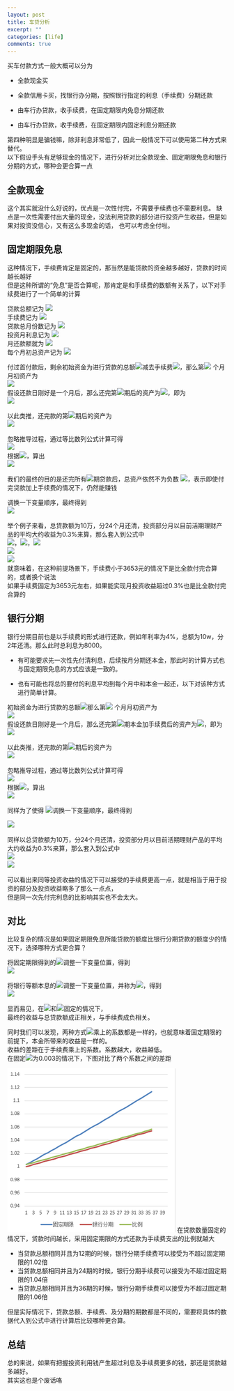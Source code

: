 ```yaml
---
layout: post
title: 车贷分析
excerpt: ""
categories: [life]
comments: true
---
```


买车付款方式一般大概可以分为

* 全款现金买

* 全款信用卡买，找银行办分期，按照银行指定的利息（手续费）分期还款

* 由车行办贷款，收手续费，在固定期限内免息分期还款

* 由车行办贷款，收手续费，在固定期限内固定利息分期还款

第四种明显是骗钱嘛，除非利息非常低了，因此一般情况下可以使用第二种方式来替代。  
以下假设手头有足够现金的情况下，进行分析对比全款现金、固定期限免息和银行分期的方式，哪种会更合算一点

## 全款现金

这个其实就没什么好说的，优点是一次性付完，不需要手续费也不需要利息。
缺点是一次性需要付出大量的现金，没法利用贷款的部分进行投资产生收益，但是如果对投资没信心，又有这么多现金的话，
也可以考虑全付啦。

## 固定期限免息

这种情况下，手续费肯定是固定的，那当然是能贷款的资金越多越好，贷款的时间越长越好  
但是这种所谓的“免息”是否合算呢，那肯定是和手续费的数额有关系了，以下对手续费进行了一个简单的计算


贷款总额记为 <img src="http://www.forkosh.com/mathtex.cgi? L">  
手续费记为 <img src="http://www.forkosh.com/mathtex.cgi? C">  
贷款总月份数记为 <img src="http://www.forkosh.com/mathtex.cgi? N">  
投资月利息记为 <img src="http://www.forkosh.com/mathtex.cgi? I">  
月还款额就为 <img src="http://www.forkosh.com/mathtex.cgi? \frac{L}{N}">  
每个月初总资产记为 <img src="http://www.forkosh.com/mathtex.cgi? P_N">  


付过首付款后，剩余初始资金为进行贷款的总额<img src="http://www.forkosh.com/mathtex.cgi? L">减去手续费<img src="http://www.forkosh.com/mathtex.cgi? C">，那么第<img src="http://www.forkosh.com/mathtex.cgi? 0"> 个月月初资产为  
<img src="http://www.forkosh.com/mathtex.cgi? P_0=L-C">  
假设还款日刚好是一个月后，那么还完第<img src="http://www.forkosh.com/mathtex.cgi? 1">期后的资产为<img src="http://www.forkosh.com/mathtex.cgi? P_1=(L-C)\times({1+I})-\frac{L}{N}">，即为  
<img src="http://www.forkosh.com/mathtex.cgi? P_1=P_{0}\times({1+I})-\frac{L}{N}">

以此类推，还完款的第<img src="http://www.forkosh.com/mathtex.cgi? N">期后的资产为  
<img src="http://www.forkosh.com/mathtex.cgi? P_N=P_{N-1}\times({1+I})-\frac{L}{N}">

忽略推导过程，通过等比数列公式计算可得  
<img src="http://www.forkosh.com/mathtex.cgi? P_N=(P_{0}-\frac{L}{N\times{I}})\times({1+I})^N+\frac{L}{N\times{I}}">  
根据<img src="http://www.forkosh.com/mathtex.cgi? P_0=L-C">，算出  
<img src="http://www.forkosh.com/mathtex.cgi? P_N=(L-C-\frac{L}{N\times{I}})\times({1+I})^N+\frac{L}{N\times{I}}">  


我们的最终的目的是还完所有<img src="http://www.forkosh.com/mathtex.cgi? N">期贷款后，总资产依然不为负数 <img src="http://www.forkosh.com/mathtex.cgi? P_N>=0">，表示即使付完贷款加上手续费的情况下，仍然能赚钱

调换一下变量顺序，最终得到  
<img src="http://www.forkosh.com/mathtex.cgi? \Large C\leq{L}\times({1+\frac{1}{N\times{I}\times({1+I})^N}-\frac{1}{N\times{I}}})">

举个例子来看，总贷款额为10万，分24个月还清，投资部分月以目前活期理财产品的平均大约收益为0.3%来算，那么套入到公式中  
<img src="http://www.forkosh.com/mathtex.cgi? L=100000">，<img src="http://www.forkosh.com/mathtex.cgi? N=24">，<img src="http://www.forkosh.com/mathtex.cgi? I=0.003">  
<img src="http://www.forkosh.com/mathtex.cgi? C\leq{100000}\times({1+\frac{1}{24\times{0.003}\times({1+0.003})^{24}}-\frac{1}{24\times{0.003}}})">  
<img src="http://www.forkosh.com/mathtex.cgi? C\leq{3653}">  
就意味着，在这种前提场景下，手续费小于3653元的情况下是比全款付完合算的，或者换个说法  
如果手续费固定为3653元左右，如果能实现月投资收益超过0.3%也是比全款付完合算的

## 银行分期

银行分期目前也是以手续费的形式进行还款，例如年利率为4%，总额为10w，分2年还清。那么此时总利息为8000。  

* 有可能要求先一次性先付清利息，后续按月分期还本金，那此时的计算方式也与固定期限免息的方式应该是一致的。  

* 也有可能也将总的要付的利息平均到每个月中和本金一起还，以下对该种方式进行简单计算。

初始资金为进行贷款的总额<img src="http://www.forkosh.com/mathtex.cgi? L">那么第<img src="http://www.forkosh.com/mathtex.cgi? 0"> 个月月初资产为  
<img src="http://www.forkosh.com/mathtex.cgi? P_0=L">  
假设还款日刚好是一个月后，那么还完第<img src="http://www.forkosh.com/mathtex.cgi? 1">期本金加手续费后的资产为<img src="http://www.forkosh.com/mathtex.cgi? P_1=(L)\times({1+I})-\frac{L}{N}-\frac{C}{N}">，即为  
<img src="http://www.forkosh.com/mathtex.cgi? P_1=P_{0}\times({1+I})-\frac{L+C}{N}">

以此类推，还完款的第<img src="http://www.forkosh.com/mathtex.cgi? N">期后的资产为  
<img src="http://www.forkosh.com/mathtex.cgi? P_N=P_{N-1}\times({1+I})-\frac{L+C}{N}">

忽略推导过程，通过等比数列公式计算可得  
<img src="http://www.forkosh.com/mathtex.cgi? P_N=(P_{0}-\frac{L+C}{N\times{I}})\times({1+I})^N+\frac{L+C}{N\times{I}}">  
根据<img src="http://www.forkosh.com/mathtex.cgi? P_0=L">，算出  
<img src="http://www.forkosh.com/mathtex.cgi? P_N=(L-\frac{L+C}{N\times{I}})\times({1+I})^N+\frac{L+C}{N\times{I}}">  


同样为了使得 <img src="http://www.forkosh.com/mathtex.cgi? P_N>=0">调换一下变量顺序，最终得到  

<img src="http://www.forkosh.com/mathtex.cgi? \Large C\leq{L}\times[\frac{N\times{I}\times({1+I})^N}{(1+I)^N-1}-1]">

同样以总贷款额为10万，分24个月还清，投资部分月以目前活期理财产品的平均大约收益为0.3%来算，那么套入到公式中  
<img src="http://www.forkosh.com/mathtex.cgi? C\leq{100000}\times[\frac{24\times{0.003}\times({1+0.003})^24}{(1+0.003)^24-1}-1]">  
<img src="http://www.forkosh.com/mathtex.cgi? C\leq{3793}">  

可以看出来同等投资收益的情况下可以接受的手续费更高一点，就是相当于用于投资的部分及投资收益略多了那么一点点，  
但是同一次先付完利息的比影响其实也不会太大。

## 对比

比较复杂的情况是如果固定期限免息所能贷款的额度比银行分期贷款的额度少的情况下，选择哪种方式更合算？

将固定期限得到的<img src="http://www.forkosh.com/mathtex.cgi? P_N">调整一下变量位置，得到  
<img src="http://www.forkosh.com/mathtex.cgi? P_N=L\times[(1-\frac{1}{N\times{I}})\times(1+I)^{N}+\frac{1}{N\times{I}}]-C\times(1+I)^N">  

将银行等额本息的<img src="http://www.forkosh.com/mathtex.cgi? P_N">调整一下变量位置，并称为<img src="http://www.forkosh.com/mathtex.cgi? Q_N">，得到  
<img src="http://www.forkosh.com/mathtex.cgi? Q_N=L\times[(1-\frac{1}{N\times{I}})\times(1+I)^{N}+\frac{1}{N\times{I}}]-C\times[\frac{(1+I)^{N}-1}{N\times{I}}]">  

显而易见，在<img src="http://www.forkosh.com/mathtex.cgi? N">和<img src="http://www.forkosh.com/mathtex.cgi? I">固定的情况下，  
最终的收益与总贷款额成正相关，与手续费成负相关。

同时我们可以发现，两种方式<img src="http://www.forkosh.com/mathtex.cgi? L">乘上的系数都是一样的，也就意味着固定期限的前提下，本金所带来的收益是一样的。  
收益的差距在于手续费乘上的系数。系数越大，收益越低。  
在固定<img src="http://www.forkosh.com/mathtex.cgi? I">为0.003的情况下，下图对比了两个系数之间的差距

<img src="/img/carloan1.png">  
在贷款数量固定的情况下，贷款时间越长，采用固定期限的方式还款为手续费支出的比例就越大

* 当贷款总额相同并且为12期的时候，银行分期手续费可以接受为不超过固定期限的1.02倍  
* 当贷款总额相同并且为24期的时候，银行分期手续费可以接受为不超过固定期限的1.04倍  
* 当贷款总额相同并且为36期的时候，银行分期手续费可以接受为不超过固定期限的1.06倍  

但是实际情况下，贷款总额、手续费、及分期的期数都是不同的，需要将具体的数据代入到公式中进行计算后比较哪种更合算。

## 总结

总的来说，如果有把握投资利用钱产生超过利息及手续费更多的钱，那还是贷款越多越好。  
其实这也是个废话咯


